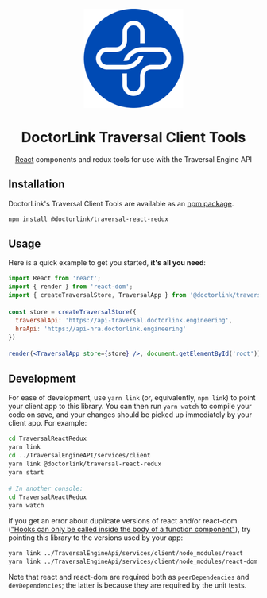<p align="center">
  <a href="https://www.doctorlink.com/" rel="noopener" target="_blank"><img width="200" src="/static/logo.png" alt="Doctorlink Design System"></a></p>
</p>

<h1 align="center">DoctorLink Traversal Client Tools</h1>

<div align="center">

[React](http://facebook.github.io/react/) components and redux tools for use with the Traversal Engine API

</div>

## Installation

DoctorLink's Traversal Client Tools are available as an [npm package](https://www.npmjs.com/package/@doctorlink/traversal-react-redux).

```sh
npm install @doctorlink/traversal-react-redux
```

## Usage

Here is a quick example to get you started, **it's all you need**:

```jsx
import React from 'react';
import { render } from 'react-dom';
import { createTraversalStore, TraversalApp } from '@doctorlink/traversal-react-redux';

const store = createTraversalStore({
  traversalApi: 'https://api-traversal.doctorlink.engineering',
  hraApi: 'https://api-hra.doctorlink.engineering'
})

render(<TraversalApp store={store} />, document.getElementById('root'));
```

## Development

For ease of development, use `yarn link` (or, equivalently, `npm link`) to point your client app to this library. You can then run `yarn watch` to compile your code on save, and your changes should be picked up immediately by your client app. For example:

```bash
cd TraversalReactRedux
yarn link
cd ../TraversalEngineAPI/services/client
yarn link @doctorlink/traversal-react-redux
yarn start

# In another console:
cd TraversalReactRedux
yarn watch
```

If you get an error about duplicate versions of react and/or react-dom (["Hooks can only be called inside the body of a function component"](https://reactjs.org/warnings/invalid-hook-call-warning.html#duplicate-react)), try pointing this library to the versions used by your app:

```bash
yarn link ../TraversalEngineApi/services/client/node_modules/react
yarn link ../TraversalEngineApi/services/client/node_modules/react-dom
```

Note that react and react-dom are required both as `peerDependencies` and `devDependencies`; the latter is because they are required by the unit tests.
